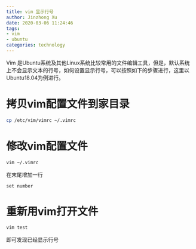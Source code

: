 ```yaml
---
title: vim 显示行号
author: Jinzhong Xu
date: 2020-03-06 11:24:46
tags:
- vim
- ubuntu
categories: technology
---
```


Vim 是Ubuntu系统及其他Linux系统比较常用的文件编辑工具，但是，默认系统上不会显示文本的行号，如何设置显示行号，可以按照如下的步骤进行，这里以Ubuntu18.04为例进行。

<!--more-->

# 拷贝vim配置文件到家目录

```bash
cp /etc/vim/vimrc ~/.vimrc
```

# 修改vim配置文件

```bash
vim ~/.vimrc
```

在末尾增加一行

```shell
set number
```

# 重新用vim打开文件

```bash
vim test 
```

即可发现已经显示行号